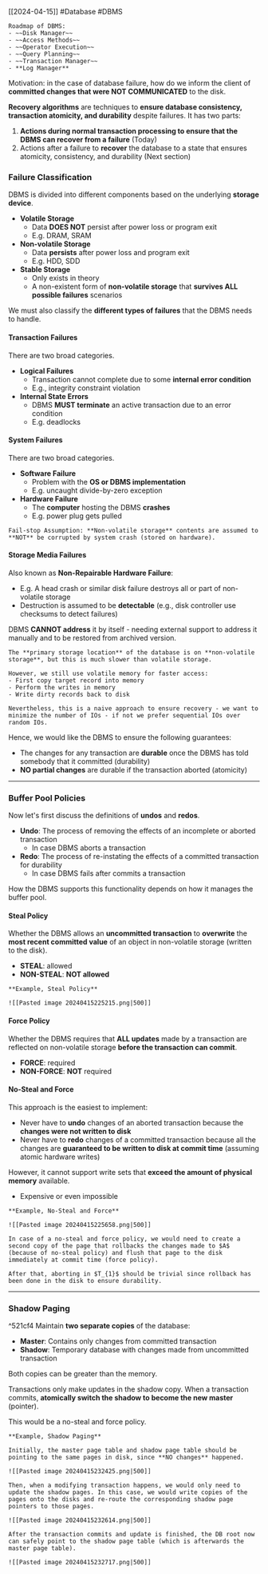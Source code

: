 [[2024-04-15]] #Database #DBMS 

```ad-todo
Roadmap of DBMS:
- ~~Disk Manager~~
- ~~Access Methods~~
- ~~Operator Execution~~
- ~~Query Planning~~
- ~~Transaction Manager~~
- **Log Manager**
```

Motivation: in the case of database failure, how do we inform the client of **committed changes that were NOT COMMUNICATED** to the disk.

**Recovery algorithms** are techniques to **ensure database consistency, transaction atomicity, and durability** despite failures. It has two parts:
1. **Actions during normal transaction processing to ensure that the DBMS can recover from a failure** (Today)
2. Actions after a failure to **recover** the database to a state that ensures atomicity, consistency, and durability (Next section)

### Failure Classification
DBMS is divided into different components based on the underlying **storage device**.
- **Volatile Storage** 
	- Data **DOES NOT** persist after power loss or program exit
	- E.g. DRAM, SRAM
- **Non-volatile Storage**
	- Data **persists** after power loss and program exit
	- E.g. HDD, SDD
- **Stable Storage**
	- Only exists in theory
	- A non-existent form of **non-volatile storage** that **survives ALL possible failures** scenarios

We must also classify the **different types of failures** that the DBMS needs to handle.

#### Transaction Failures 
There are two broad categories.
- **Logical Failures**
	- Transaction cannot complete due to some **internal error condition**
	- E.g., integrity constraint violation
- **Internal State Errors**
	- DBMS **MUST terminate** an active transaction due to an error condition
	- E.g. deadlocks

#### System Failures 
There are two broad categories.
- **Software Failure**
	- Problem with the **OS or DBMS implementation**
	- E.g. uncaught divide-by-zero exception
- **Hardware Failure**
	- The **computer** hosting the DBMS **crashes** 
	- E.g. power plug gets pulled

```ad-note
Fail-stop Assumption: **Non-volatile storage** contents are assumed to **NOT** be corrupted by system crash (stored on hardware).
```

#### Storage Media Failures
Also known as **Non-Repairable Hardware Failure**:
- E.g. A head crash or similar disk failure destroys all or part of non-volatile storage
- Destruction is assumed to be **detectable** (e.g., disk controller use checksums to detect failures)

DBMS **CANNOT address** it by itself - needing external support to address it manually and to be restored from archived version.

```ad-note
The **primary storage location** of the database is on **non-volatile storage**, but this is much slower than volatile storage.

However, we still use volatile memory for faster access:
- First copy target record into memory
- Perform the writes in memory
- Write dirty records back to disk

Nevertheless, this is a naive approach to ensure recovery - we want to minimize the number of IOs - if not we prefer sequential IOs over random IOs.
```

Hence, we would like the DBMS to ensure the following guarantees:
- The changes for any transaction are **durable** once the DBMS has told somebody that it committed (durability)
- **NO partial changes** are durable if the transaction aborted (atomicity)

---
### Buffer Pool Policies
Now let's first discuss the definitions of **undos** and **redos**.
- **Undo**: The process of removing the effects of an incomplete or aborted transaction
	- In case DBMS aborts a transaction
- **Redo**: The process of re-instating the effects of a committed transaction for durability
	- In case DBMS fails after commits a transaction

How the DBMS supports this functionality depends on how it manages the buffer pool.

#### Steal Policy
Whether the DBMS allows an **uncommitted transaction** to **overwrite** the **most recent committed value** of an object in non-volatile storage (written to the disk).
- **STEAL**: allowed
- **NON-STEAL**: **NOT allowed**

```ad-example
**Example, Steal Policy**

![[Pasted image 20240415225215.png|500]]
```

#### Force Policy 
Whether the DBMS requires that **ALL updates** made by a transaction are reflected on non-volatile storage **before the transaction can commit**.
- **FORCE**: required
- **NON-FORCE**: **NOT** required

#### No-Steal and Force 
This approach is the easiest to implement:
- Never have to **undo** changes of an aborted transaction because the **changes were not written to disk**
- Never have to **redo** changes of a committed transaction because all the changes are **guaranteed to be written to disk at commit time** (assuming atomic hardware writes)

However, it cannot support write sets that **exceed the amount of physical memory** available.
- Expensive or even impossible

```ad-example
**Example, No-Steal and Force**

![[Pasted image 20240415225658.png|500]]

In case of a no-steal and force policy, we would need to create a second copy of the page that rollbacks the changes made to $A$ (because of no-steal policy) and flush that page to the disk immediately at commit time (force policy).

After that, aborting in $T_{1}$ should be trivial since rollback has been done in the disk to ensure durability.
```

---
### Shadow Paging
^521cf4
Maintain **two separate copies** of the database:
- **Master**: Contains only changes from committed transaction
- **Shadow**: Temporary database with changes made from uncommitted transaction

Both copies can be greater than the memory.

Transactions only make updates in the shadow copy. When a transaction commits, **atomically switch the shadow to become the new master** (pointer).

This would be a no-steal and force policy.

```ad-example
**Example, Shadow Paging**

Initially, the master page table and shadow page table should be pointing to the same pages in disk, since **NO changes** happened.

![[Pasted image 20240415232425.png|500]]

Then, when a modifying transaction happens, we would only need to update the shadow pages. In this case, we would write copies of the pages onto the disks and re-route the corresponding shadow page pointers to those pages.

![[Pasted image 20240415232614.png|500]]

After the transaction commits and update is finished, the DB root now can safely point to the shadow page table (which is afterwards the master page table).

![[Pasted image 20240415232717.png|500]]
```

